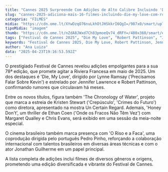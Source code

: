```yaml
---
title: "Cannes 2025 Surpreende Com Adições de Alto Calibre Incluindo 'Die, My Love' com Robert Pattinson"
slug: "cannes-2025-adiciona-mais-16-filmes-incluindo-die-my-love-com-robert-pattinson"
categoria: "FILMES"
midia: "https://cdn.ome.lt/XYwDzqO76nuLkhOtJHSkkrI6QgI=/987x0/smart/uploads/conteudo/fotos/imagem_2025-04-23_153959908.png"
tipoMidia: "imagem"
thumb: "https://cdn.ome.lt/nZdA8JWxd7Ch83pmoeQv74_dRFY=/480x360/smart/extras/conteudos/imagem_2025-04-23_153956503.png"
tags: ["Festival de Cannes 2025", "Die My Love", "Robert Pattinson", "Jennifer Lawrence", "Kristen Stewart", "The Chronology of Water", "Ethan Coen", "Honey Don't", "filmes novos em Cannes", "cinema brasileiro"]
keywords: "Festival de Cannes 2025, Die My Love, Robert Pattinson, Jennifer Lawrence, Kristen Stewart, The Chronology of Water, Ethan Coen, Honey Don't, filmes novos em Cannes, cinema brasileiro"
author: "Ana Luiza"
data: "2025-04-23T19:16:53.592Z"
---
```


O prestigiado Festival de Cannes revelou adições empolgantes para a sua 78ª edição, que promete agitar a Riviera Francesa em maio de 2025. Um dos destaques é 'Die, My Love', dirigido por Lynne Ramsay ('Precisamos Falar Sobre Kevin') e estrelado por Jennifer Lawrence e Robert Pattinson, confirmando rumores que circulavam há meses.

Entre os novos títulos, figura também 'The Chronology of Water', projeto que marca a estreia de Kristen Stewart ('Crepúsculo', 'Crimes do Futuro') como diretora, apresentado na mostra Un Certain Regard. Ademais, 'Honey Don't', um thriller de Ethan Coen ('Onde os Fracos Não Têm Vez') com Margaret Qualley e Chris Evans, será exibido em uma sessão da meia-noite especial.

O cinema brasileiro também marca presença com 'O Riso e a Faca', uma coprodução dirigida pelo português Pedro Pinho, reforçando a colaboração internacional com talentos brasileiros em diversas áreas técnicas e com o ator Jonathan Guilherme em um papel principal.

A lista completa de adições inclui filmes de diversos gêneros e origens, prometendo uma edição diversificada e vibrante do Festival de Cannes.